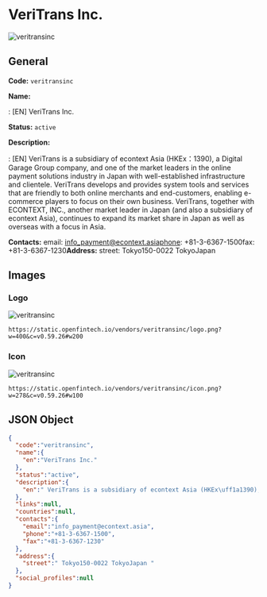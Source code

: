 
# VeriTrans Inc. 
![veritransinc](https://static.openfintech.io/vendors/veritransinc/logo.png?w=400&c=v0.59.26#w200)  

## General 
 
**Code:** `veritransinc` 
 
**Name:** 
 
:	[EN] VeriTrans Inc. 
 
**Status:** `active` 
 
**Description:** 
 
: [EN]  VeriTrans is a subsidiary of econtext Asia (HKEx：1390), a Digital Garage Group company, and one of the market leaders in the online payment solutions industry in Japan with well-established infrastructure and clientele. VeriTrans develops and provides system tools and services that are friendly to both online merchants and end-customers, enabling e-commerce players to focus on their own business. VeriTrans, together with ECONTEXT, INC., another market leader in Japan (and also a subsidiary of econtext Asia), continues to expand its market share in Japan as well as overseas with a focus in Asia.  
 
**Contacts:** 
email: info_payment@econtext.asiaphone: +81-3-6367-1500fax: +81-3-6367-1230**Address:** 
street:  Tokyo150-0022 TokyoJapan  

## Images 

### Logo 
 
![veritransinc](https://static.openfintech.io/vendors/veritransinc/logo.png?w=400&c=v0.59.26#w200)  

```
https://static.openfintech.io/vendors/veritransinc/logo.png?w=400&c=v0.59.26#w200
```  

### Icon 
 
![veritransinc](https://static.openfintech.io/vendors/veritransinc/icon.png?w=278&c=v0.59.26#w100)  

```
https://static.openfintech.io/vendors/veritransinc/icon.png?w=278&c=v0.59.26#w100
```  

## JSON Object 

```json
{
  "code":"veritransinc",
  "name":{
    "en":"VeriTrans Inc."
  },
  "status":"active",
  "description":{
    "en":" VeriTrans is a subsidiary of econtext Asia (HKEx\uff1a1390), a Digital Garage Group company, and one of the market leaders in the online payment solutions industry in Japan with well-established infrastructure and clientele. VeriTrans develops and provides system tools and services that are friendly to both online merchants and end-customers, enabling e-commerce players to focus on their own business. VeriTrans, together with ECONTEXT, INC., another market leader in Japan (and also a subsidiary of econtext Asia), continues to expand its market share in Japan as well as overseas with a focus in Asia. "
  },
  "links":null,
  "countries":null,
  "contacts":{
    "email":"info_payment@econtext.asia",
    "phone":"+81-3-6367-1500",
    "fax":"+81-3-6367-1230"
  },
  "address":{
    "street":" Tokyo150-0022 TokyoJapan "
  },
  "social_profiles":null
}
```  
